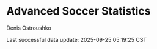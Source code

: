 # Advanced Soccer Statistics
Denis Ostroushko

<!-- gfm -->

Last successful data update: 2025-09-25 05:19:25 CST
